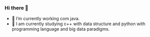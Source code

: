 ### Hi there 👋
- 🔭 I’m currently working com java.
- 🌱 I am currently studying c++ with data structure and python with programming language and big data paradigms.
<!--
**gmsilvera/gmsilvera** is a ✨ _special_ ✨ repository because its `README.md` (this file) appears on your GitHub profile.

Here are some ideas to get you started:


- 👯 I’m looking to collaborate on ...
- 🤔 I’m looking for help with ...
- 💬 Ask me about ...
- 📫 How to reach me: ...
- 😄 Pronouns: ...
- ⚡ Fun fact: ...
-->
